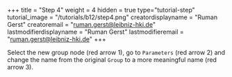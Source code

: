 +++
title = "Step 4"
weight = 4
hidden = true
type="tutorial-step"
tutorial_image = "/tutorials/b12/step4.png"
creatordisplayname = "Ruman Gerst"
creatoremail = "ruman.gerst@leibniz-hki.de"
lastmodifierdisplayname = "Ruman Gerst"
lastmodifieremail = "ruman.gerst@leibniz-hki.de"
+++

Select the new group node (red arrow 1), go to `Parameters` (red arrow 2) and change the name from the original `Group` to a more meaningful name (red arrow 3).